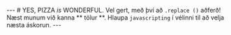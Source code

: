 --- # YES, PIZZA _is_ WONDERFUL. Vel gert, með því að `.replace ()` aðferð! Næst munum við kanna ** tölur **. Hlaupa `javascripting` í vélinni til að velja næsta áskorun. ---